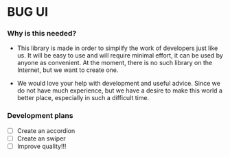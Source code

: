 # BUG UI

### **Why is this needed?**

- This library is made in order to simplify the work of developers just like us. It will be easy to use and will require minimal effort, it can be used by anyone as convenient. At the moment, there is no such library on the Internet, but we want to create one.

- We would love your help with development and useful advice. Since we do not have much experience, but we have a desire to make this world a better place, especially in such a difficult time.

### **Development plans**

- [ ] Create an accordion
- [ ] Create an swiper
- [ ] Improve quality!!!
